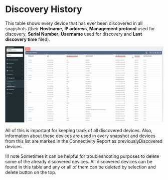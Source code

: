 # Discovery History

This table shows every device that has ever been discovered in all
snapshots (their **Hostname**, **IP address**, **Management
protocol** used for discovery, **Serial Number**, **Username** used
for discovery and **Last discovery time** filed).

![Discovery history](discovery_history.png)

All of this is important for keeping track of all discovered devices.
Also, information about these devices are used in every snapshot and
devices from this list are marked in the Connectivity Report as
previouslyDiscovered devices.

!!! note
Sometimes it can be helpful for troubleshooting purposes to delete some
of the already discovered devices. All discovered devices can be found
in this table and any or all of them can be deleted by selection and
delete button on the top.
